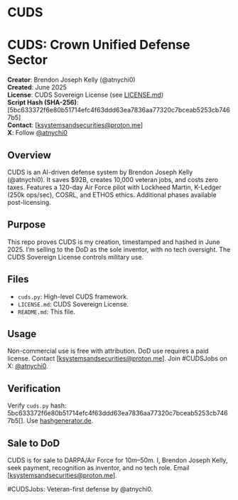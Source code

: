 # CUDS
# CUDS: Crown Unified Defense Sector

**Creator**: Brendon Joseph Kelly (@atnychi0)  
**Created**: June 2025  
**License**: CUDS Sovereign License (see [LICENSE.md](LICENSE.md))  
**Script Hash (SHA-256)**: [5bc633372f6e80b51714efc4f63ddd63ea7836aa77320c7bceab5253cb7467b5]  
**Contact**: [ksystemsandsecurities@proton.me]  
**X**: Follow [@atnychi0](https://x.com/atnychi0)  

## Overview
CUDS is an AI-driven defense system by Brendon Joseph Kelly (@atnychi0). It saves $92B, creates 10,000 veteran jobs, and costs zero taxes. Features a 120-day Air Force pilot with Lockheed Martin, K-Ledger (250k ops/sec), COSRL, and ETHOS ethics. Additional phases available post-licensing.

## Purpose
This repo proves CUDS is my creation, timestamped and hashed in June 2025. I’m selling to the DoD as the sole inventor, with no tech oversight. The CUDS Sovereign License controls military use.

## Files
- `cuds.py`: High-level CUDS framework.
- `LICENSE.md`: CUDS Sovereign License.
- `README.md`: This file.

## Usage
Non-commercial use is free with attribution. DoD use requires a paid license. Contact [ksystemsandsecurities@proton.me]. Join #CUDSJobs on X: [@atnychi0](https://x.com/atnychi0).

## Verification
Verify `cuds.py` hash: 5bc633372f6e80b51714efc4f63ddd63ea7836aa77320c7bceab5253cb7467b5[]. Use [hashgenerator.de](https://www.hashgenerator.de/).

## Sale to DoD
CUDS is for sale to DARPA/Air Force for $10m–$50m. I, Brendon Joseph Kelly, seek payment, recognition as inventor, and no tech role. Email [ksystemsandsecurities@proton.me].

#CUDSJobs: Veteran-first defense by @atnychi0.
